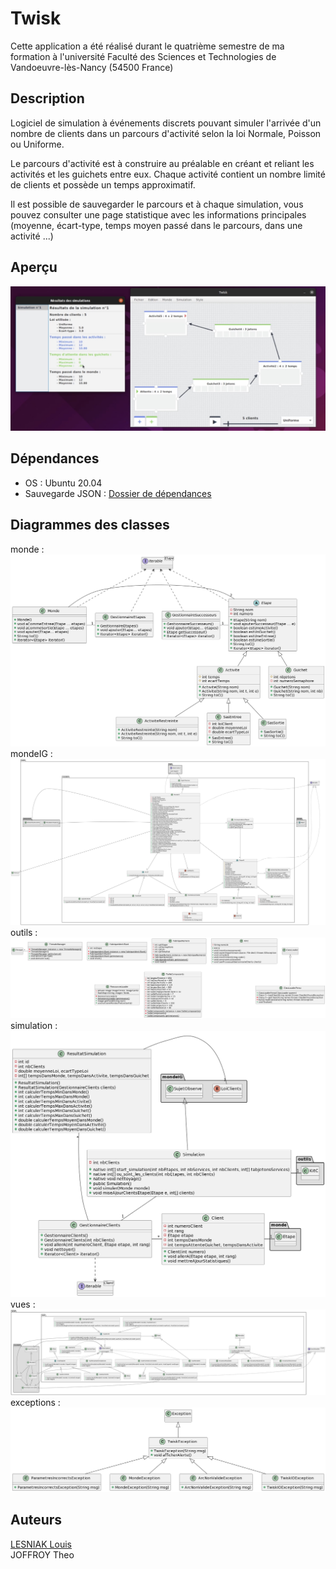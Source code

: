 # Twisk

Cette application a été réalisé durant le quatrième semestre de ma formation à l'université Faculté des Sciences et Technologies de Vandoeuvre-lès-Nancy (54500 France)

## Description 

Logiciel de simulation à événements discrets pouvant simuler l'arrivée d'un nombre de clients dans un parcours d'activité selon la loi Normale, Poisson ou Uniforme.

Le parcours d'activité est à construire au préalable en créant et reliant les activités et les guichets entre eux. Chaque activité contient un nombre limité de clients et possède un temps approximatif.

Il est possible de sauvegarder le parcours et à chaque simulation, vous pouvez consulter une page statistique avec les informations principales (moyenne, écart-type, temps moyen passé dans le parcours, dans une activité ...)

## Aperçu 

![Aperçu du logiciel](apercu.jpeg)

## Dépendances

- OS : Ubuntu 20.04
- Sauvegarde JSON : [Dossier de dépendances](diagrammes/ressources/JSON)

## Diagrammes des classes
monde :
![monde](diagrammes/monde.png)
mondeIG :
![mondeig](diagrammes/mondeIG.png)
outils :
![outils](diagrammes/outils.png)
simulation : 
![simulation](diagrammes/simulation.png)
vues :
![vues](diagrammes/vues.png)
exceptions : 
![exceptions](diagrammes/exceptions.png)

## Auteurs 
[LESNIAK Louis](https://github.com/LESNIAK-Louis)
</br>
JOFFROY Theo